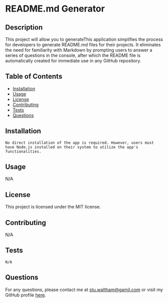 
# README.md Generator

## Description
This project will allow you to generateThis application simplifies the process for developers to generate README.md files for their projects. It eliminates the need for familiarity with Markdown by prompting users to answer a series of questions in the console, after which the README file is automatically created for immediate use in any GitHub repository.

## Table of Contents
- [Installation](#installation)
- [Usage](#usage)
- [License](#license)
- [Contributing](#contributing)
- [Tests](#tests)
- [Questions](#questions)

## Installation
```
No direct installation of the app is required. However, users must have Node.js installed on their system to utilize the app's functionalities.
```

## Usage
N/A

## License
This project is licensed under the MIT license.

## Contributing
N/A

## Tests
```
N/A
```

## Questions
For any questions, please contact me at [stu.waltham@gamil.com](mailto:stu.waltham@gamil.com) or visit my GitHub profile [here](https://github.com/IIosub).